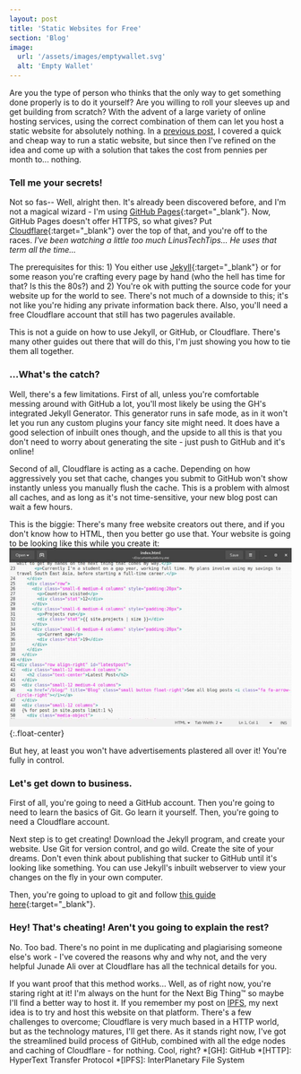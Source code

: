 ```yaml
---
layout: post
title: 'Static Websites for Free'
section: 'Blog'
image: 
  url: '/assets/images/emptywallet.svg'
  alt: 'Empty Wallet'
---
```


Are you the type of person who thinks that the only way to get something done properly is to do it yourself? Are you willing to roll your sleeves up and get building from scratch? With the advent of a large variety of online hosting services, using the correct combination of them can let you host a static website for absolutely nothing. In a [previous post](/blog/2016/look-a-new-website), I covered a quick and cheap way to run a static website, but since then I've refined on the idea and come up with a solution that takes the cost from pennies per month to... nothing.

### Tell me your secrets!
Not so fas-- Well, alright then. It's already been discovered before, and I'm not a magical wizard - I'm using [GitHub Pages](https://pages.github.com){:target="_blank"}. Now, GitHub Pages doesn't offer HTTPS, so what gives? Put [Cloudflare](https://www.cloudflare.com){:target="_blank"} over the top of that, and you're off to the races. *I've been watching a little too much LinusTechTips... He uses that term all the time...*

The prerequisites for this: 1) You either use [Jekyll](https://jekyllrb.com){:target="_blank"} or for some reason you're crafting every page by hand (who the hell has time for that? Is this the 80s?) and 2) You're ok with putting the source code for your website up for the world to see. There's not much of a downside to this; it's not like you're hiding any private information back there. Also, you'll need a free Cloudflare account that still has two pagerules available.

This is not a guide on how to use Jekyll, or GitHub, or Cloudflare. There's many other guides out there that will do this, I'm just showing you how to tie them all together.

### ...What's the catch?
Well, there's a few limitations. First of all, unless you're comfortable messing around with GitHub a lot, you'll most likely be using the GH's integrated Jekyll Generator. This generator runs in safe mode, as in it won't let you run any custom plugins your fancy site might need. It does have a good selection of inbuilt ones though, and the upside to all this is that you don't need to worry about generating the site - just push to GitHub and it's online!

Second of all, Cloudflare is acting as a cache. Depending on how aggressively you set that cache, changes you submit to GitHub won't show instantly unless you manually flush the cache. This is a problem with almost all caches, and as long as it's not time-sensitive, your new blog post can wait a few hours.

This is the biggie: There's many free website creators out there, and if you don't know how to HTML, then you better go use that. Your website is going to be looking like this while you create it:
![Index Page Jekyll Code](/assets/images/indexsnap.jpg){:.float-center}

But hey, at least you won't have advertisements plastered all over it! You're fully in control.

### Let's get down to business.
First of all, you're going to need a GitHub account. Then you're going to need to learn the basics of Git. Go learn it yourself. Then, you're going to need a Cloudflare account.

Next step is to get creating! Download the Jekyll program, and create your website. Use Git for version control, and go wild. Create the site of your dreams. Don't even think about publishing that sucker to GitHub until it's looking like something. You can use Jekyll's inbuilt webserver to view your changes on the fly in your own computer.

Then, you're going to upload to git and follow [this guide here](https://blog.cloudflare.com/secure-and-fast-github-pages-with-cloudflare){:target="_blank"}.

### Hey! That's cheating! Aren't you going to explain the rest?
No. Too bad. There's no point in me duplicating and plagiarising someone else's work - I've covered the reasons why and why not, and the very helpful Junade Ali over at Cloudflare has all the technical details for you.

If you want proof that this method works... Well, as of right now, you're staring right at it! I'm always on the hunt for the Next Big Thing™ so maybe I'll find a better way to host it. If you remember my post on [IPFS](/blog/2016/decentralising-files), my next idea is to try and host this website on that platform. There's a few challenges to overcome; Cloudflare is very much based in a HTTP world, but as the technology matures, I'll get there. As it stands right now, I've got the streamlined build process of GitHub, combined with all the edge nodes and caching of Cloudflare - for nothing. Cool, right? 
*[GH]: GitHub
*[HTTP]: HyperText Transfer Protocol
*[IPFS]: InterPlanetary File System
